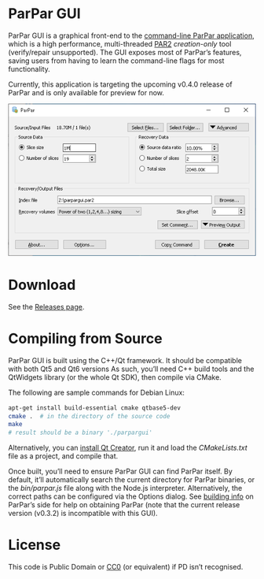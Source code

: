 ParPar GUI
======

ParPar GUI is a graphical front-end to the [command-line ParPar application](https://github.com/animetosho/ParPar), which is a high performance, multi-threaded [PAR2](https://en.wikipedia.org/wiki/Parchive) *creation-only* tool (verify/repair unsupported). The GUI exposes most of ParPar’s features, saving users from having to learn the command-line flags for most functionality.

Currently, this application is targeting the upcoming v0.4.0 release of ParPar and is only available for preview for now.

![Screenshot](doc/screenshot.png)

# Download

See the [Releases page](https://github.com/animetosho/ParParGUI/releases).

Compiling from Source
=======================

ParPar GUI is built using the C++/Qt framework. It should be compatible with both Qt5 and Qt6 versions
As such, you’ll need C++ build tools and the QtWidgets library (or the whole Qt SDK), then compile via CMake.

The following are sample commands for Debian Linux:

```bash
apt-get install build-essential cmake qtbase5-dev
cmake .  # in the directory of the source code
make
# result should be a binary './parpargui'
```

Alternatively, you can [install Qt Creator](https://www.qt.io/download-qt-installer), run it and load the *CMakeLists.txt* file as a project, and compile that.

Once built, you’ll need to ensure ParPar GUI can find ParPar itself. By default, it’ll automatically search the current directory for ParPar binaries, or the *bin/parpar.js* file along with the Node.js interpreter. Alternatively, the correct paths can be configured via the Options dialog.
See [building info](https://github.com/animetosho/ParPar#install-from-source) on ParPar’s side for help on obtaining ParPar (note that the current release version (v0.3.2) is incompatible with this GUI).

License
=======

This code is Public Domain or [CC0](https://creativecommons.org/publicdomain/zero/1.0/legalcode) (or equivalent) if PD isn’t recognised.
